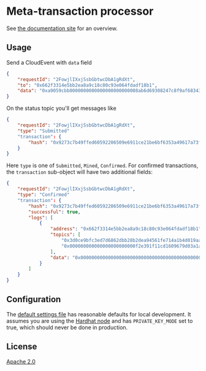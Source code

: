 # Meta-transaction processor

See [the documentation site](https://docs.dimo.zone/docs/overview/intro) for an overview.

## Usage

Send a CloudEvent with `data` field
```json
{
    "requestId": "2FowjlIXxjSsbGbtwcDbA1gRdXt",
    "to": "0x662f3314e5bb2ea8a9c18c80c93e064fdadf18b1",
    "data": "0xa9059cbb0000000000000000000000008ab6d69308247c8f9af683436cdcf3532b56cb7b00000000000000000000000000000000000000000000016aaa6682dc63480000"
}
```

On the status topic you'll get messages like
```json
{
    "requestId": "2FowjlIXxjSsbGbtwcDbA1gRdXt",
    "type": "Submitted"
    "transaction": {
        "hash": "0x9273c7b49ffed60592206509e6911ce21be6bf6353a49617a73ff2c01075c4b9"
    }
}
```
Here `type` is one of `Submitted`, `Mined`, `Confirmed`. For confirmed transactions, the `transaction` sub-object will have two additional fields: 
```json
{
    "requestId": "2FowjlIXxjSsbGbtwcDbA1gRdXt",
    "type": "Confirmed"
    "transaction": {
        "hash": "0x9273c7b49ffed60592206509e6911ce21be6bf6353a49617a73ff2c01075c4b9",
        "successful": true,
        "logs": [
            {
                "address": "0x662f3314e5bb2ea8a9c18c80c93e064fdadf18b1",
                "topics": [
                    "0x3d0ce9bfc3ed7d6862dbb28b2dea94561fe714a1b4d019aa8af39730d1ad7c3d",
                    "0x000000000000000000000000f2e391f11cd1609679d03a1ac965b1d0432a7007"
                ],
                "data": "0x00000000000000000000000000000000000000000000000003dc2544280ba2b5"
            }
        ]
    }
}
```

## Configuration

The [default settings file](settings.sample.yaml) has reasonable defaults for local development. It assumes you are using the [Hardhat node](https://hardhat.org/hardhat-runner/docs/getting-started#connecting-a-wallet-or-dapp-to-hardhat-network) and has `PRIVATE_KEY_MODE` set to true, which should never be done in production.

## License

[Apache 2.0](LICENSE)
